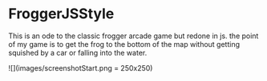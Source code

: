 # FroggerJSStyle

This is an ode to the classic frogger arcade game but redone in js.
the point of my game is to get the frog to the bottom of the map without 
getting squished by a car or falling into the water.

![](images/screenshotStart.png = 250x250)
